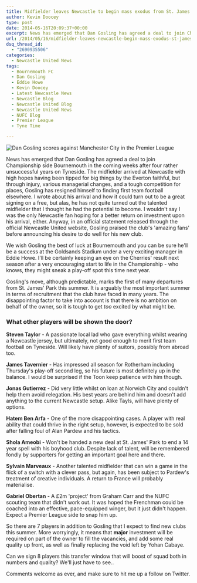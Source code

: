 ```yaml
---
title: Midfielder leaves Newcastle to begin mass exodus from St. James’ Park
author: Kevin Doocey
type: post
date: 2014-05-16T20:09:37+00:00
excerpt: News has emerged that Dan Gosling has agreed a deal to join Championship side Bournemouth in the coming weeks after four rather unsuccessful years on Tyneside. The..
url: /2014/05/16/midfielder-leaves-newcastle-begin-mass-exodus-st-james-park/
dsq_thread_id:
  - "2690935506"
categories:
  - Newcastle United News
tags:
  - Bournemouth FC
  - Dan Gosling
  - Eddie Howe
  - Kevin Doocey
  - Latest Newcastle News
  - Newcastle Blog
  - Newcastle United Blog
  - Newcastle United News
  - NUFC Blog
  - Premier League
  - Tyne Time

---
```

![Dan Gosling scores against Manchester City in the Premier League](https://www.tynetime.com/wp-content/uploads/2014/05/Dan-Gosling-Newcastle-Manchester-City.jpg "Gosling - Only goal in a Newcastle shirt came away against Manchester City in '11")

News has emerged that Dan Gosling has agreed a deal to join Championship side Bournemouth in the coming weeks after four rather unsuccessful years on Tyneside. The midfielder arrived at Newcastle with high hopes having been tipped for big things by the Everton faithful, but through injury, various managerial changes, and a tough competition for places, Gosling has resigned himself to finding first team football elsewhere. I wrote about his arrival and how it could turn out to be a great signing on a free, but alas, he has not quite turned out the talented midfielder that I thought he had the potential to become. I wouldn't say I was the only Newcastle fan hoping for a better return on investment upon his arrival, either. Anyway, in an official statement released through the official Newcastle United website, Gosling praised the club's 'amazing fans' before  announcing his desire to do well for his new club.

We wish Gosling the best of luck at Bournemouth and you can be sure he'll be a success at the Goldsands Stadium under a very exciting manager in Eddie Howe. I'll be certainly keeping an eye on the Cherries' result next season after a very encouraging start to life in the Championship - who knows, they might sneak a play-off spot this time next year.

Gosling's move, although predictable, marks the first of many departures from St. James' Park this summer. It is arguably the most important summer in terms of recruitment that the club have faced in many years. The disappointing factor to take into account is that there is no ambition on behalf of the owner, so it is tough to get _too_ excited by what might be.

### What other players will be shown the door?

**Steven Taylor** - A passionate local lad who gave everything whilst wearing a Newcastle jersey, but ultimately, not good enough to merit first team football on Tyneside. Will likely have plenty of suitors, possibly from abroad too.

**James Tavernier** - Has impressed all season for Rotherham including Thursday's play-off second leg, so his future is most definitely up in the balance. I would be surprised if the Toon keep patience with him though.

**Jonas Gutierrez** - Did very little whilst on loan at Norwich City and couldn't help them avoid relegation. His best years are behind him and doesn't add anything to the current Newcastle setup. Alike Tayls, will have plenty of options.

**Hatem Ben Arfa** - One of the more disappointing cases. A player with real ability that could thrive in the right setup, however, is expected to be sold after falling foul of Alan Pardew and his tactics.

**Shola Ameobi** - Won't be handed a new deal at St. James' Park to end a 14 year spell with his boyhood club. Despite lack of talent, will be remembered fondly by supporters for getting an important goal here and there.

**Sylvain Marveaux** - Another talented midfielder that can win a game in the flick of a switch with a clever pass, but again, has been subject to Pardew's treatment of creative individuals. A return to France will probably materialise.

**Gabriel Obertan** - A £2m 'project' from Graham Carr and the NUFC scouting team that didn't work out. It was hoped the Frenchman could be coached into an effective, pace-equipped winger, but it just didn't happen. Expect a Premier League side to snap him up.

So there are 7 players in addition to Gosling that I expect to find new clubs this summer. More worryingly, it means that **major** investment will be required on part of the owner to fill the vacancies, and add some real quality up front, as well as finally replacing the void left by Yohan Cabaye.

Can we sign 8 players this transfer window that will boost of squad both in numbers and quality? We'll just have to see..

Comments welcome as ever, and make sure to hit me up a follow on Twitter.
